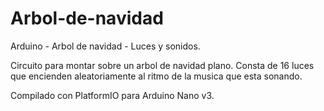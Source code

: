 # Arbol-de-navidad
Arduino - Arbol de navidad - Luces y sonidos.

Circuito para montar sobre un arbol de navidad plano. Consta de 16 luces que encienden aleatoriamente al 
ritmo de la musica que esta sonando.

Compilado con PlatformIO para Arduino Nano v3.
